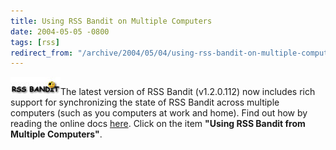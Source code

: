 ```yaml
---
title: Using RSS Bandit on Multiple Computers
date: 2004-05-05 -0800
tags: [rss]
redirect_from: "/archive/2004/05/04/using-rss-bandit-on-multiple-computers.aspx/"
---
```


![RSS Bandit Logo](/images/RSSBanditLogo.jpg)The latest version of RSS
Bandit (v1.2.0.112) now includes rich support for synchronizing the
state of RSS Bandit across multiple computers (such as you computers at
work and home). Find out how by reading the online docs
[here](http://www.rssbandit.org/docs/). Click on the item **"Using RSS
Bandit from Multiple Computers"**.

